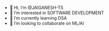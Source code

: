 - 👋 Hi, I’m @JAIGANESH-TS
- 👀 I’m interested in SOFTWARE DEVELOPMENT
- 🌱 I’m currently learning DSA
- 💞️ I’m looking to collaborate on ML/AI

<!---
JAIGANESH-TS/JAIGANESH-TS is a ✨ special ✨ repository because its `README.md` (this file) appears on your GitHub profile.
You can click the Preview link to take a look at your changes.
--->
